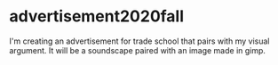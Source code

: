 # advertisement2020fall
 I'm creating an advertisement for trade school that pairs with my visual argument. It will be a soundscape paired with an image made in gimp.
